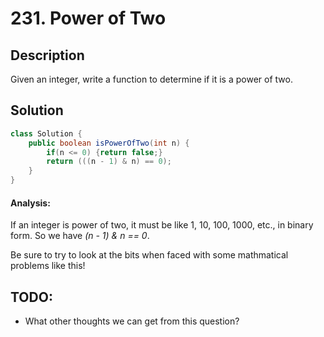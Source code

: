# 231. Power of Two

## Description

Given an integer, write a function to determine if it is a power of two.



## Solution

```java
class Solution {
    public boolean isPowerOfTwo(int n) {
        if(n <= 0) {return false;}
        return (((n - 1) & n) == 0);
    }
}
```

#### Analysis:

If an integer is power of two, it must be like 1, 10, 100, 1000, etc., in binary form. So we have *(n - 1) & n == 0*.

Be sure to try to look at the bits when faced with some mathmatical problems like this!



## TODO:

* What other thoughts we can get from this question?